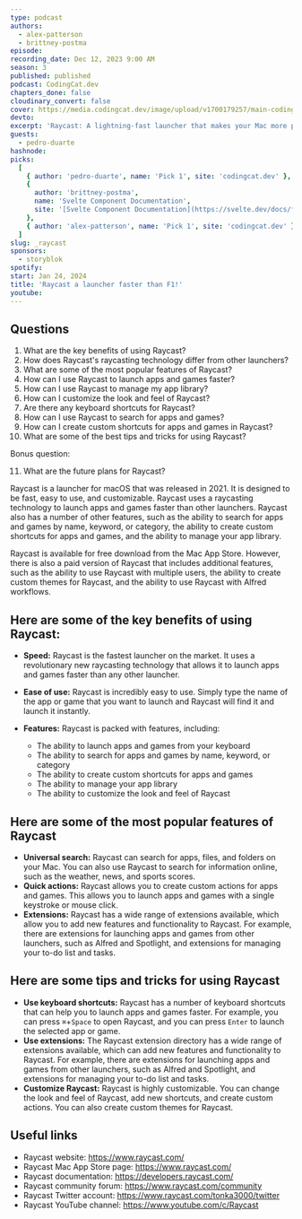 ```yaml
---
type: podcast
authors:
  - alex-patterson
  - brittney-postma
episode:
recording_date: Dec 12, 2023 9:00 AM
season: 3
published: published
podcast: CodingCat.dev
chapters_done: false
cloudinary_convert: false
cover: https://media.codingcat.dev/image/upload/v1700179257/main-codingcatdev-photo/3_raycast.png
devto:
excerpt: 'Raycast: A lightning-fast launcher that makes your Mac more productive.'
guests:
  - pedro-duarte
hashnode:
picks:
  [
    { author: 'pedro-duarte', name: 'Pick 1', site: 'codingcat.dev' },
    {
      author: 'brittney-postma',
      name: 'Svelte Component Documentation',
      site: '[Svelte Component Documentation](https://svelte.dev/docs/faq)'
    },
    { author: 'alex-patterson', name: 'Pick 1', site: 'codingcat.dev' }
  ]
slug: _raycast
sponsors:
  - storyblok
spotify:
start: Jan 24, 2024
title: 'Raycast a launcher faster than F1!'
youtube:
---
```


## Questions

1. What are the key benefits of using Raycast?
2. How does Raycast's raycasting technology differ from other launchers?
3. What are some of the most popular features of Raycast?
4. How can I use Raycast to launch apps and games faster?
5. How can I use Raycast to manage my app library?
6. How can I customize the look and feel of Raycast?
7. Are there any keyboard shortcuts for Raycast?
8. How can I use Raycast to search for apps and games?
9. How can I create custom shortcuts for apps and games in Raycast?
10. What are some of the best tips and tricks for using Raycast?

Bonus question:

11. What are the future plans for Raycast?

Raycast is a launcher for macOS that was released in 2021. It is designed to be fast, easy to use, and customizable. Raycast uses a raycasting technology to launch apps and games faster than other launchers. Raycast also has a number of other features, such as the ability to search for apps and games by name, keyword, or category, the ability to create custom shortcuts for apps and games, and the ability to manage your app library.

Raycast is available for free download from the Mac App Store. However, there is also a paid version of Raycast that includes additional features, such as the ability to use Raycast with multiple users, the ability to create custom themes for Raycast, and the ability to use Raycast with Alfred workflows.

## Here are some of the key benefits of using Raycast:

- **Speed:** Raycast is the fastest launcher on the market. It uses a revolutionary new raycasting technology that allows it to launch apps and games faster than any other launcher.

- **Ease of use:** Raycast is incredibly easy to use. Simply type the name of the app or game that you want to launch and Raycast will find it and launch it instantly.

- **Features:** Raycast is packed with features, including:

  - The ability to launch apps and games from your keyboard
  - The ability to search for apps and games by name, keyword, or category
  - The ability to create custom shortcuts for apps and games
  - The ability to manage your app library
  - The ability to customize the look and feel of Raycast

## Here are some of the most popular features of Raycast

- **Universal search:** Raycast can search for apps, files, and folders on your Mac. You can also use Raycast to search for information online, such as the weather, news, and sports scores.
- **Quick actions:** Raycast allows you to create custom actions for apps and games. This allows you to launch apps and games with a single keystroke or mouse click.
- **Extensions:** Raycast has a wide range of extensions available, which allow you to add new features and functionality to Raycast. For example, there are extensions for launching apps and games from other launchers, such as Alfred and Spotlight, and extensions for managing your to-do list and tasks.

## Here are some tips and tricks for using Raycast

- **Use keyboard shortcuts:** Raycast has a number of keyboard shortcuts that can help you to launch apps and games faster. For example, you can press `⌘`+`Space` to open Raycast, and you can press `Enter` to launch the selected app or game.
- **Use extensions:** The Raycast extension directory has a wide range of extensions available, which can add new features and functionality to Raycast. For example, there are extensions for launching apps and games from other launchers, such as Alfred and Spotlight, and extensions for managing your to-do list and tasks.
- **Customize Raycast:** Raycast is highly customizable. You can change the look and feel of Raycast, add new shortcuts, and create custom actions. You can also create custom themes for Raycast.

## Useful links

- Raycast website: https://www.raycast.com/
- Raycast Mac App Store page: https://www.raycast.com/
- Raycast documentation: https://developers.raycast.com/
- Raycast community forum: https://www.raycast.com/community
- Raycast Twitter account: https://www.raycast.com/tonka3000/twitter
- Raycast YouTube channel: https://www.youtube.com/c/Raycast
